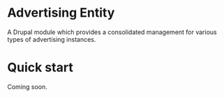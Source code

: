 # Advertising Entity

A Drupal module which provides a consolidated management for various types of advertising instances.

# Quick start

Coming soon.
